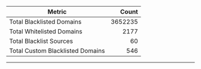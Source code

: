 | Metric | Count |
|--------|------:|
| Total Blacklisted Domains | 3652235 |
| Total Whitelisted Domains | 2177 |
| Total Blacklist Sources | 60 |
| Total Custom Blacklisted Domains | 546 |
---
